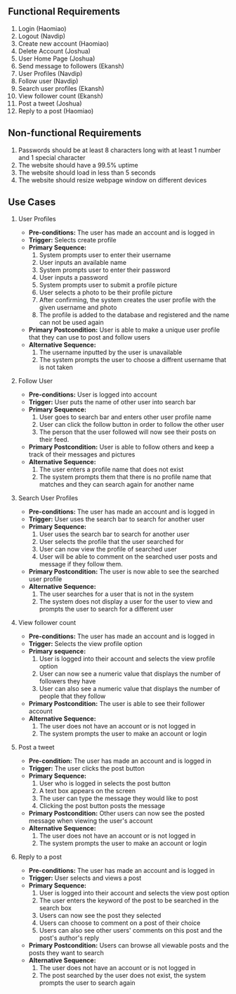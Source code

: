 ## Functional Requirements

1. Login (Haomiao)
2. Logout (Navdip)
3. Create new account (Haomiao)
4. Delete Account (Joshua)
5. User Home Page (Joshua)
6. Send message to followers (Ekansh)
7. User Profiles (Navdip)
8.  Follow user  (Navdip)
9. Search user profiles (Ekansh)
10. View follower count (Ekansh)
11. Post a tweet (Joshua)
12. Reply to a post (Haomiao)

## Non-functional Requirements

1. Passwords should be at least 8 characters long with at least 1 number and 1 special character
2. The website should have a 99.5% uptime
3. The website should load in less than 5 seconds
4. The website should resize webpage window on different devices

## Use Cases
1. User Profiles
    - **Pre-conditions:** The user has made an account and is logged in
    - **Trigger:** Selects create profile
    - **Primary Sequence:**
        1. System prompts user to enter their username
        2. User inputs an available name
        3. System prompts user to enter their password
        4. User inputs a password
        5. System prompts user to submit a profile picture
        6. User selects a photo to be their profile picture
        7. After confirming, the system creates the user profile with the given username and photo
        8. The profile is added to the database and registered and the name can not be used again
    - **Primary Postcondition:** User is able to make a unique user profile that they can use to post and follow users
    - **Alternative Sequence:**
        1. The username inputted by the user is unavailable
        2. The system prompts the user to choose a diffrent username that is not taken

2. Follow User
    - **Pre-conditions:** User is logged into account
    - **Trigger:** User puts the name of other user into search bar
    - **Primary Sequence:**
        1. User goes to search bar and enters other user profile name
        2. User can click the follow button in order to follow the other user
        3. The person that the user followed will now see their posts on their feed.
    - **Primary Postcondition:** User is able to follow others and keep a track of their messages and pictures
    - **Alternative Sequence:**
        1. The user enters a profile name that does not exist
        2. The system prompts them that there is no profile name that matches and they can search again for another name


3. Search User Profiles
    - **Pre-conditions:** The user has made an account and is logged in
    - **Trigger:** User uses the search bar to search for another user
    - **Primary Sequence:**
        1. User uses the search bar to search for another user
        2. User selects the profile that the user searched for
        3. User can now view the profile of searched user
        4. User will be able to comment on the searched user posts and message if they follow them.
    - **Primary Postcondition:** The user is now able to see the searched user profile
    - **Alternative Sequence:**
        1. The user searches for a user that is not in the system
        2. The system does not display a user for the user to view and prompts the user to search for a different user

4. View follower count
   - **Pre-conditions:** The user has made an account and is logged in
   - **Trigger:** Selects the view profile option
   - **Primary sequence:**
        1. User is logged into their account and selects the view profile option
        2. User can now see a numeric value that displays the number of followers they have
        3. User can also see a numeric value that displays the number of people that they follow
    - **Primary Postcondition:** The user is able to see their follower account
    - **Alternative Sequence:**
        1. The user does not have an account or is not logged in
        2. The system prompts the user to make an account or login

5. Post a tweet
   - **Pre-condition:** The user has made an account and is logged in
   - **Trigger:** The user clicks the post button
   - **Primary Sequence:**
        1. User who is logged in selects the post button
        2. A text box appears on the screen
        3. The user can type the message they would like to post
        4. Clicking the post button posts the message
   - **Primary Postcondition:** Other users can now see the posted message when viewing the user's account
   - **Alternative Sequence:**
        1. The user does not have an account or is not logged in
        2. The system prompts the user to make an account or login

6. Reply to a post
   - **Pre-conditions:** The user has made an account and is logged in
   - **Trigger:** User selects and views a post
   - **Primary Sequence:**
        1. User is logged into their account and selects the view post option
        2. The user enters the keyword of the post to be searched in the search box
        3. Users can now see the post they selected
        4. Users can choose to comment on a post of their choice
        5. Users can also see other users' comments on this post and the post's author's reply
   - **Primary Postcondition:** Users can browse all viewable posts and the posts they want to search
   - **Alternative Sequence:**
        1. The user does not have an account or is not logged in
        2. The post searched by the user does not exist, the system prompts the user to search again

